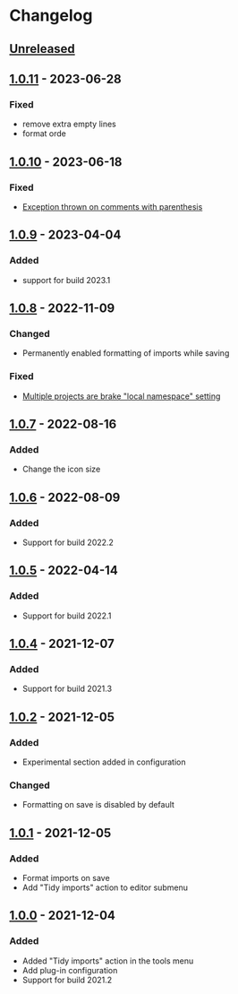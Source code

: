 # Changelog

## [Unreleased]

## [1.0.11] - 2023-06-28

### Fixed
- remove extra empty lines
- format orde

## [1.0.10] - 2023-06-18

### Fixed
- [Exception thrown on comments with parenthesis](https://github.com/wendrowycz/go-imports-tidy/issues/9)

## [1.0.9] - 2023-04-04

### Added
- support for build 2023.1

## [1.0.8] - 2022-11-09

### Changed
- Permanently enabled formatting of imports while saving

### Fixed
- [Multiple projects are brake "local namespace" setting](https://github.com/wendrowycz/go-imports-tidy/issues/4)

## [1.0.7] - 2022-08-16

### Added
- Change the icon size

## [1.0.6] - 2022-08-09

### Added
- Support for build 2022.2

## [1.0.5] - 2022-04-14

### Added
- Support for build 2022.1

## [1.0.4] - 2021-12-07

### Added
- Support for build 2021.3

## [1.0.2] - 2021-12-05

### Added
- Experimental section added in configuration

### Changed
- Formatting on save is disabled by default

## [1.0.1] - 2021-12-05

### Added
- Format imports on save
- Add "Tidy imports" action to editor submenu

## [1.0.0] - 2021-12-04

### Added
- Added "Tidy imports" action in the tools menu
- Add plug-in configuration
- Support for build 2021.2

[Unreleased]: https://github.com/wendrowycz/go-imports-tidy/compare/v1.0.11...HEAD
[1.0.11]: https://github.com/wendrowycz/go-imports-tidy/compare/v1.0.10...v1.0.11
[1.0.10]: https://github.com/wendrowycz/go-imports-tidy/compare/v1.0.9...v1.0.10
[1.0.9]: https://github.com/wendrowycz/go-imports-tidy/compare/v1.0.8...v1.0.9
[1.0.8]: https://github.com/wendrowycz/go-imports-tidy/compare/v1.0.7...v1.0.8
[1.0.7]: https://github.com/wendrowycz/go-imports-tidy/compare/v1.0.6...v1.0.7
[1.0.6]: https://github.com/wendrowycz/go-imports-tidy/compare/v1.0.5...v1.0.6
[1.0.5]: https://github.com/wendrowycz/go-imports-tidy/compare/v1.0.4...v1.0.5
[1.0.4]: https://github.com/wendrowycz/go-imports-tidy/compare/v1.0.2...v1.0.4
[1.0.2]: https://github.com/wendrowycz/go-imports-tidy/compare/v1.0.1...v1.0.2
[1.0.1]: https://github.com/wendrowycz/go-imports-tidy/compare/v1.0.0...v1.0.1
[1.0.0]: https://github.com/wendrowycz/go-imports-tidy/commits/v1.0.0
[//]: #
